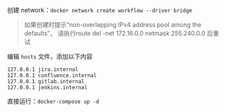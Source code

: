 创建 network：`docker network create workflow --driver bridge`
> 如果创建时提示“non-overlapping IPv4 address pool among the defaults”， 请执行route del -net 172.16.0.0 netmask 255.240.0.0 后重试

编辑 `hosts` 文件，添加以下内容
```
127.0.0.1 jira.internal
127.0.0.1 confluence.internal
127.0.0.1 gitlab.internal
127.0.0.1 jenkins.internal
```

直接运行：`docker-compose up -d`
 

